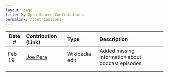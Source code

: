 ```yaml
---
layout: page
title: My Open Source Contributions
permalink: /contributions/
---
```


<!--
Type of the contribution should be "Wikipedia edit", "OpenStreet Map feature", "Documentation", "Course website", "Blog",
"Browser Add-on", etc.

The description should include a brief summary of what you did.

The link should bring us to a public page that shows your contribution. 

Replace the first row with your own contribution. 

-->





| Date #       | Contribution (Link)  | Type  | Description |
|---|:---|:---|:---|
| Feb 19   | [Joe Pera](https://en.wikipedia.org/w/index.php?title=Joe_Pera&oldid=1208978786)    | Wikipedia edit    |   Added missing information about podcast episodes.    |
|     |     |     |      |
|     |     |     |      |
